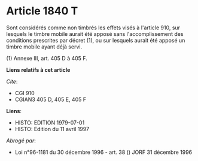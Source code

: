 # Article 1840 T

Sont considérés comme non timbrés les effets visés à l'article 910, sur lesquels le timbre mobile aurait été apposé sans
l'accomplissement des conditions prescrites par décret (1), ou sur lesquels aurait été apposé un timbre mobile ayant déjà
servi.

(1) Annexe III, art. 405 D à 405 F.

**Liens relatifs à cet article**

_Cite_:

  - CGI 910
  - CGIAN3 405 D, 405 E, 405 F

**Liens**:

  - HISTO: EDITION 1979-07-01
  - HISTO: Edition du 11 avril 1997

_Abrogé par_:

  - Loi n°96-1181 du 30 décembre 1996 - art. 38 () JORF 31 décembre 1996
